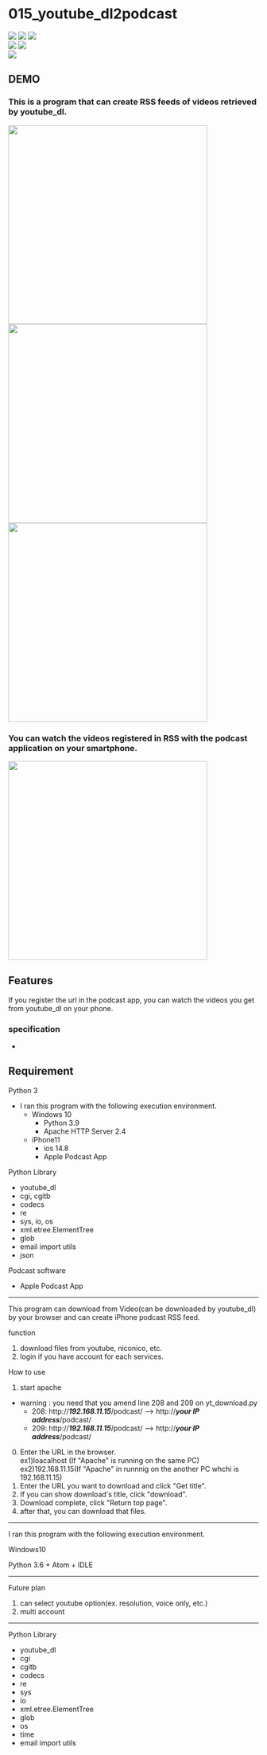 # 015_youtube_dl2podcast
![](https://img.shields.io/badge/type-python3-brightgreen)  ![](https://img.shields.io/badge/windows%20build-passing-brightgreen) ![](https://img.shields.io/badge/license-MIT-brightgreen)   
![](https://img.shields.io/badge/Server-Apache-red) ![](https://img.shields.io/badge/SmartPhone-iPhone-red)  
![](https://img.shields.io/badge/libraly-youtube_dl-blue)  

## DEMO
### This is a program that can create RSS feeds of videos retrieved by youtube_dl. 
<img src="https://user-images.githubusercontent.com/44888139/143341829-57dc7079-a798-492c-a76f-96ef49b6f089.png" height="400px"> <img src="https://user-images.githubusercontent.com/44888139/143342138-591f85c7-9bf1-4447-9a37-56f53cb3c286.png" height="400px">  <img src="https://user-images.githubusercontent.com/44888139/143227894-ce764aa1-0bbb-4dc8-a9a7-00dba2056ff9.png" height="400px">  

### You can watch the videos registered in RSS with the podcast application on your smartphone.  
<img src="https://user-images.githubusercontent.com/44888139/143238309-2bbc38ef-bfcb-4372-a593-83739317b507.png" height="400px"> 

## Features
If you register the url in the podcast app, you can watch the videos you get from youtube_dl on your phone.

### specification
- 

## Requirement 
Python 3
 - I ran this program with the following execution environment.
   - Windows 10
     - Python 3.9
     - Apache HTTP Server 2.4
   - iPhone11
     - ios 14.8
     - Apple Podcast App

Python Library
  - youtube_dl
  - cgi, cgitb
  - codecs
  - re
  - sys, io, os
  - xml.etree.ElementTree
  - glob
  - email import utils
  - json


Podcast software
  - Apple Podcast App




***
This program can download from Video(can be downloaded  by youtube_dl) by your browser and can create iPhone podcast RSS feed.

function
1. download files from youtube, niconico, etc.
0. login if you have account for each services.

How to use
1. start apache
  - warning : you need that you amend line 208 and 209 on yt_download.py
    - 208: http://***192.168.11.15***/podcast/ --> http://***your IP address***/podcast/
    - 209: http://***192.168.11.15***/podcast/ --> http://***your IP address***/podcast/
0. Enter the URL in the browser.  
   ex1)loacalhost (If "Apache" is running on the same PC)  
   ex2)192.168.11.15(If "Apache" in runnnig on the another PC whchi is 192.168.11.15)  
0. Enter the URL you want to download and click "Get title".  
0. If you can show download's title, click "download".
0. Download complete, click "Return top page".
0. after that, you can download that files.


***
I ran this program with the following execution environment.

Windows10

Python 3.6 + Atom + IDLE

***
Future plan
1. can select youtube option(ex. resolution, voice only, etc.)
0. multi account

***

Python Library
  * youtube_dl
  * cgi
  * cgitb
  * codecs
  * re
  * sys
  * io
  * xml.etree.ElementTree
  * glob
  * os
  * time
  * email import utils
